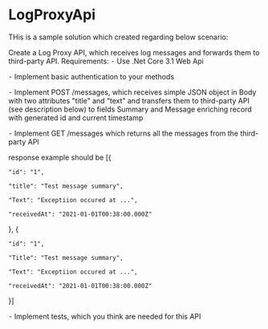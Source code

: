 # LogProxyApi
THis is a sample solution which created regarding below scenario:

Create a Log Proxy API, which receives log messages and forwards them to third-party API.
Requirements:
⁃ Use .Net Core 3.1 Web Api

⁃ Implement basic authentication to your methods

⁃ Implement POST /messages, which receives simple JSON object in Body with two attributes "title" and “text" and transfers them to third-party API (see description below) to
fields Summary and Message enriching record with generated id and current timestamp

⁃ Implement GET /messages which returns all the messages from the third-party API

response example should be
[{
    
    "id": "1",
    
    "title": "Test message summary",
    
    "Text": "Exceptiion occured at ...",
    
    "receivedAt": "2021-01-01T00:38:00.000Z"
},
{
    
    "id": "1",
    
    "Title": "Test message summary",
    
    "Text": "Exceptiion occured at ...",
    
    "receivedAt": "2021-01-01T00:38:00.000Z"
}]

⁃ Implement tests, which you think are needed for this API
